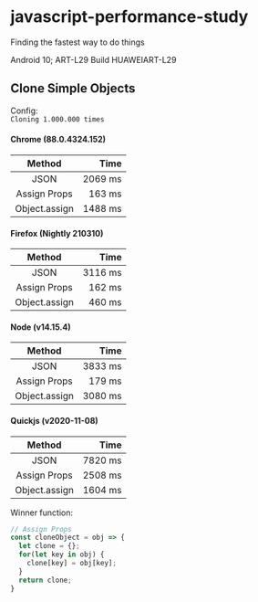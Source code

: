 # javascript-performance-study
Finding the fastest way to do things

Android 10; ART-L29 Build HUAWEIART-L29

## Clone Simple Objects 
Config:  
```Cloning 1.000.000 times```  
  

#### Chrome (88.0.4324.152)   
|    Method     |     Time     |
| :-----------: | ----------:  |
|     JSON      |    2069 ms   |
| Assign Props  |     163 ms   |
| Object.assign |    1488 ms   |

  

#### Firefox (Nightly 210310)  
|    Method     |     Time     |
| :-----------: | ----------:  |
|     JSON      |    3116 ms   |
| Assign Props  |     162 ms   |
| Object.assign |     460 ms   |
  
  

#### Node (v14.15.4)   
|    Method     |     Time     |
| :-----------: | ----------:  |
|     JSON      |    3833 ms   |
| Assign Props  |     179 ms   |
| Object.assign |    3080 ms   |

#### Quickjs (v2020-11-08)  
|    Method     |     Time     |
| :-----------: | ----------:  |
|     JSON      |    7820 ms   |
| Assign Props  |    2508 ms   |
| Object.assign |    1604 ms   |
  
  
  
Winner function:
```js
// Assign Props
const cloneObject = obj => {
  let clone = {};
  for(let key in obj) {
    clone[key] = obj[key];
  }
  return clone;
}
```
